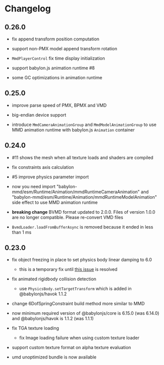 # Changelog

## 0.26.0

- fix append transform position computation

- support non-PMX model append transform rotation

- `MmdPlayerControl` fix time display initialization

- support babylon.js animation runtime #8

- some GC optimizations in animation runtime

## 0.25.0

- improve parse speed of PMX, BPMX and VMD

- big-endian device support

- introduce `MmdCameraAnimationGroup` and `MmdModelAnimationGroup` to use MMD animation runtime with babylon.js `Animation` container

## 0.24.0

- #11 shows the mesh when all texture loads and shaders are compiled

- fix constraints axis calculation

- #5 improve physics parameter import

- now you need import "babylon-mmd/esm/Runtime/Animation/mmdRuntimeCameraAnimation" and "babylon-mmd/esm/Runtime/Animation/mmdRuntimeModelAnimation" side effect to use MMD animation runtime

- **breaking change** BVMD format updated to 2.0.0. Files of version 1.0.0 are no longer compatible. Please re-convert VMD files

- `BvmdLoader.loadFromBufferAsync` is removed because it ended in less than 1 ms

## 0.23.0

- fix object freezing in place to set physics body linear damping to 6.0
    - this is a temporary fix until [this issue](https://forum.babylonjs.com/t/havok-physics-rigidbody-dont-move-when-the-damping-values-of-several-bodies-are-different/43072) is resolved

- fix animated rigidbody collision detection
    - use `PhysicsBody.setTargetTransform` which is added in @babylonjs/havok 1.1.2

- change 6DofSpringConstraint build method more similar to MMD

- now minimum required version of @babylonjs/core is 6.15.0 (was 6.14.0) and @babylonjs/havok is 1.1.2 (was 1.1.1)

- fix TGA texture loading
    - fix Image loading failure when using custom texture loader

- support custom texture format on alpha texture evaluation

- umd unoptimized bundle is now available
